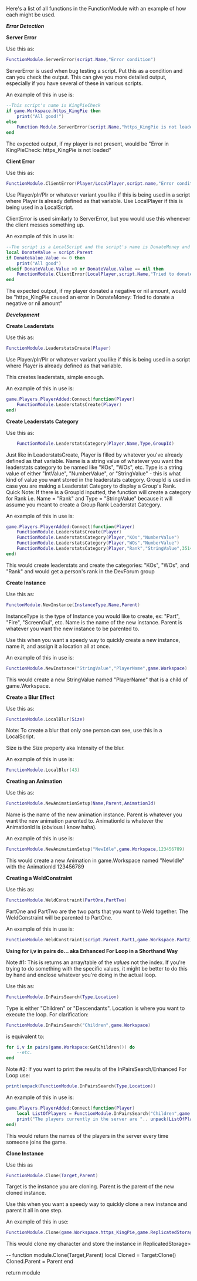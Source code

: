 Here's a list of all functions in the FunctionModule with an example of how each might be used.

**_Error Detection_**

**Server Error**

 Use this as:
 ```lua
 FunctionModule.ServerError(script.Name,"Error condition")
 ```

ServerError is used when bug testing a script.  Put this as a condition and can you check the output.  This can give you more detailed output, especially if you have several of these in various scripts.  

An example of this in use is:

```lua
--This script's name is KingPieCheck
if game.Workspace.https_KingPie then
	print("All good!")
else
	Function Module.ServerError(script.Name,"https_KingPie is not loaded")
end
```
 
The expected output, if my player is not present, would be "Error in KingPieCheck: https_KingPie is not loaded"
 
**Client Error**

Use this as:
```lua
FunctionModule.ClientError(Player/LocalPlayer,script.name,"Error condition")
```

Use Player/plr/Plr or whatever variant you like if this is being used in a script where Player is already defined as that variable.  Use LocalPlayer if this is being used in a LocalScript.

ClientError is used similarly to ServerError, but you would use this whenever the client messes something up.

An example of this in use is:
```lua
--The script is a LocalScript and the script's name is DonateMoney and is parented to DonateValue, a NumberValue
local DonateValue = script.Parent
if DonateValue.Value <= 0 then
	print("All good")
elseif DonateValue.Value >0 or DonateValue.Value == nil then
	FunctionModule.ClientError(LocalPlayer,script.Name,"Tried to donate a negative or nil amount"
end
```
 
The expected output, if my player donated a negative or nil amount, would be "https_KingPie caused an error in DonateMoney: Tried to donate a negative or nil amount"

**_Development_**

**Create Leaderstats**

Use this as:
```lua
FunctionModule.LeaderstatsCreate(Player)
```

Use Player/plr/Plr or whatever variant you like if this is being used in a script where Player is already defined as that variable.

This creates leaderstats, simple enough.

An example of this in use is:

```lua
game.Players.PlayerAdded:Connect(function(Player)
	FunctionModule.LeaderstatsCreate(Player)
end)
```

**Create Leaderstats Category**

Use this as:
```lua
	FunctionModule.LeaderstatsCategory(Player,Name,Type,GroupId)
```

Just like in LeaderstatsCreate, Player is filled by whatever you've already defined as that variable.  Name is a string value of whatever you want the leaderstats category to be named like "KOs", "WOs", etc.  Type is a string value of either "IntValue", "NumberValue", or "StringValue" - this is what kind of value you want stored in the leaderstats category.  GroupId is used in case you are making a Leaderstat Category to display a Group's Rank.  Quick Note: If there is a GroupId inputted, the function will create a category for Rank i.e. Name = "Rank" and Type = "StringValue" because it will assume you meant to create a Group Rank Leaderstat Category.

An example of this in use is:

```lua
game.Players.PlayerAdded:Connect(function(Player)
	FunctionModule.LeaderstatsCreate(Player)
	FunctionModule.LeaderstatsCategory(Player,"KOs","NumberValue")
	FunctionModule.LeaderstatsCategory(Player,"WOs","NumberValue")
	FunctionModule.LeaderstatsCategory(Player,"Rank","StringValue",3514227)
end)
```

This would create leaderstats and create the categories: "KOs", "WOs", and "Rank" and would get a person's rank in the DevForum group

**Create Instance**

Use this as:
```lua
FunctonModule.NewInstance(InstanceType,Name,Parent)
```
InstanceType is the type of Instance you would like to create, ex: "Part", "Fire", "ScreenGui", etc.  Name is the name of the new instance.  Parent is whatever you want the new instance to be parented to.

Use this when you want a speedy way to quickly create a new instance, name it, and assign it a location all at once.

An example of this in use is:

```lua
FunctionModule.NewInstance("StringValue","PlayerName",game.Workspace)
```

This would create a new StringValue named "PlayerName" that is a child of game.Workspace.

**Create a Blur Effect**

Use this as:
```lua
FunctionModule.LocalBlur(Size)
```

Note: To create a blur that only one person can see, use this in a LocalScript.

Size is the Size property aka Intensity of the blur.

An example of this in use is:

```lua
FunctionModule.LocalBlur(43)
```

**Creating an Animation**

Use this as:
```lua
FunctionModule.NewAnimationSetup(Name,Parent,AnimationId)
```

Name is the name of the new animation instance.  Parent is whatever you want the new animation parented to.  AnimationId is whatever the AnimationId is (obvious I know haha).

An example of this in use is:
```lua
FunctionModule.NewAnimationSetup("NewIdle",game.Workspace,123456789)
```

This would create a new Animation in game.Workspace named "NewIdle" with the AnimationId 123456789

**Creating a WeldConstraint**

Use this as:
```lua
FunctionModule.WeldConstraint(PartOne,PartTwo)
```

PartOne and PartTwo are the two parts that you want to Weld together.  The WeldConstraint will be parented to PartOne.

An example of this in use is:
```lua
FunctionModule.WeldConstraint(script.Parent.Part1,game.Workspace.Part2)
```

**Using for i,v in pairs do... aka Enhanced For Loop in a Shorthand Way**

Note #1: This is returns an array/table of the *values* not the index.  If you're trying to do something with the specific values, it might be better to do this by hand and enclose whatever you're doing in the actual loop.

Use this as:
```lua
FunctionModule.InPairsSearch(Type,Location)
```

Type is either "Children" or "Descendants".  Location is where you want to execute the loop.  For clarification:
```lua
FunctionModule.InPairsSearch("Children",game.Workspace)
```
is equivalent to:
```lua
for i,v in pairs(game.Workspace:GetChildren()) do
	--etc.
end
```

Note #2: If you want to print the results of the InPairsSearch/Enhanced For Loop use:

```lua
print(unpack(FunctionModule.InPairsSearch(Type,Location))
```

An example of this in use is:
```lua
game.Players.PlayerAdded:Connect(function(Player)
	local ListOfPlayers = FunctionModule.InPairsSearch("Children",game.Players)
	print("The players currently in the server are ".. unpack(ListOfPlayers))
end)
```

This would return the names of the players in the server every time someone joins the game.

**Clone Instance**

Use this as
```lua
FunctionModule.Clone(Target,Parent)
```

Target is the instance you are cloning.  Parent is the parent of the new cloned instance.

Use this when you want a speedy way to quickly clone a new instance and parent it all in one step.

An example of this in use:
```lua
FunctionModule.Clone(game.Workspace.https_KingPie,game.ReplicatedStorage)
```

This would clone my character and store the instance in ReplicatedStorage>


--
function module.Clone(Target,Parent)
	local Cloned = Target:Clone()
	Cloned.Parent = Parent
end

return module
